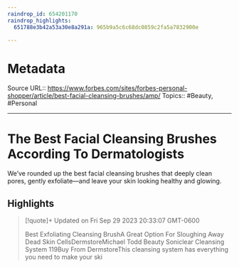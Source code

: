 ```yaml
---
raindrop_id: 654201170
raindrop_highlights:
  651788e3b42a53a30e8a291a: 965b9a5c6c68dc0859c2fa5a7832900e

---
```


# Metadata
Source URL:: https://www.forbes.com/sites/forbes-personal-shopper/article/best-facial-cleansing-brushes/amp/
Topics:: #Beauty, #Personal

---
# The Best Facial Cleansing Brushes According To Dermatologists

We’ve rounded up the best facial cleansing brushes that deeply clean pores, gently exfoliate—and leave your skin looking healthy and glowing.

## Highlights

> [!quote]+ Updated on Fri Sep 29 2023 20:33:07 GMT-0600
>
> Best Exfoliating Cleansing BrushA Great Option For Sloughing Away Dead Skin CellsDermstoreMichael Todd Beauty Soniclear Cleansing System 119Buy From DermstoreThis cleansing system has everything you need to make your ski
